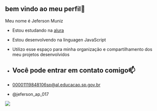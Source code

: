 ## bem vindo ao meu perfil🌟

Meu nome é Jeferson Muniz

- Estou estudando na [alura](https://www.alura.com.br)
- Estou desenvolvendo na linguagen JavaScript
- Utilizo esse espaço para minha organização e compartilhamento dos meu projetos desenvolvidos

- ## Você pode entrar em contato comigo📫

- 00001119848106sp@al.educacao.sp.gov.br

- @jeferson_ap_017

![](https://media1.tenor.com/m/ziNxCjpstuEAAAAC/caramelo-cachorro.gif)

